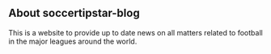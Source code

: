 ## About soccertipstar-blog

This is a website to provide up to date news on all matters related to football in the major leagues around the world.
